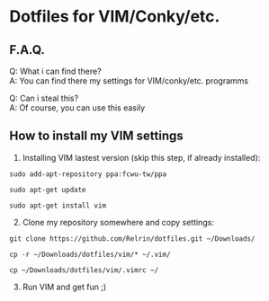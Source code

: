 # Dotfiles for VIM/Conky/etc.

## F.A.Q.

Q: What i can find there?  
A: You can find there my settings for VIM/conky/etc. programms  

Q: Can i steal this?  
A: Of course, you can use this easily  

## How to install my VIM settings

1. Installing VIM lastest version (skip this step, if already installed):  
``` 
sudo add-apt-repository ppa:fcwu-tw/ppa 
```  
```
sudo apt-get update   
```  
```
sudo apt-get install vim
```
2. Clone my repository somewhere and copy settings:   
```
git clone https://github.com/Relrin/dotfiles.git ~/Downloads/
```  
```
cp -r ~/Downloads/dotfiles/vim/* ~/.vim/
```  
```
cp ~/Downloads/dotfiles/vim/.vimrc ~/
```  
3. Run VIM and get fun ;)


